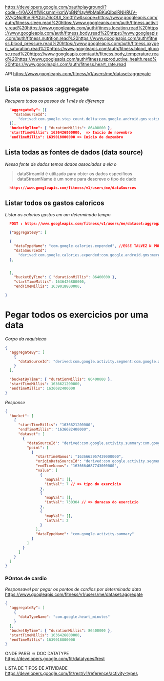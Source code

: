 https://developers.google.com/oauthplayground/?code=4/0AX4XfWjcsmmHxmWpBNf4ayWbMaBKuQlbsiRNHRUV-XVyQNpRhViRPQUsZ6oOUl_Sm0fi1w&scope=https://www.googleapis.com/auth/fitness.sleep.read%20https://www.googleapis.com/auth/fitness.activity.read%20https://www.googleapis.com/auth/fitness.location.read%20https://www.googleapis.com/auth/fitness.body.read%20https://www.googleapis.com/auth/fitness.nutrition.read%20https://www.googleapis.com/auth/fitness.blood_pressure.read%20https://www.googleapis.com/auth/fitness.oxygen_saturation.read%20https://www.googleapis.com/auth/fitness.blood_glucose.read%20https://www.googleapis.com/auth/fitness.body_temperature.read%20https://www.googleapis.com/auth/fitness.reproductive_health.read%20https://www.googleapis.com/auth/fitness.heart_rate.read

API
https://www.googleapis.com/fitness/v1/users/me/dataset:aggregate

## Lista os passos :aggregate

_Recupera todos os passos de 1 mês de diferença_

```json
  "aggregateBy": [{
    "dataSourceId":
      "derived:com.google.step_count.delta:com.google.android.gms:estimated_steps"
  }],
  "bucketByTime": { "durationMillis": 86400000 },
  "startTimeMillis": 1636426800000,  => Inicio de novembro
  "endTimeMillis": 1639018800000 => Inicio de dezembro
```

## Lista todas as fontes de dados (data source)

_Nessa fonte de dados temos dados associados a ela o_

> dataStreamId é utilizado para obter os dados especificos
> dataStreamName é um nome para descreve o tipo de dado

```json
  https://www.googleapis.com/fitness/v1/users/me/dataSources
```

## Listar todos os gastos caloricos

_Listar as calorias gastas em um determinado tempo_

```json
  POST : https://www.googleapis.com/fitness/v1/users/me/dataset:aggregate

  {"aggregateBy": [

  {
    "dataTypeName": "com.google.calories.expended", //ESSE TALVEZ N PRECISE
    "dataSourceId":
      "derived:com.google.calories.expended:com.google.android.gms:merge_calories_expended"
  },


  ],
    "bucketByTime": { "durationMillis": 86400000 },
    "startTimeMillis": 1636426800000,
    "endTimeMillis": 1639018800000,

}

```

# Pegar todos os exercicios por uma data

_Corpo da requisicao_

```json
{
  "aggregateBy": [
    {
      "dataSourceId": "derived:com.google.activity.segment:com.google.android.gms:merge_activity_segments"
    }
  ],

  "bucketByTime": { "durationMillis": 86400000 },
  "startTimeMillis": 1636621200000,
  "endTimeMillis": 1636682400000
}
```

_Response_

```json
{
  "bucket": [
    {
      "startTimeMillis": "1636621200000",
      "endTimeMillis": "1636682400000",
      "dataset": [
        {
          "dataSourceId": "derived:com.google.activity.summary:com.google.android.gms:aggregated",
          "point": [
            {
              "startTimeNanos": "1636663957439000000",
              "originDataSourceId": "derived:com.google.activity.segment:com.google.android.gms:merge_activity_segments",
              "endTimeNanos": "1636664687743000000",
              "value": [
                {
                  "mapVal": [],
                  "intVal": 7 // => tipo do exercicio
                },
                {
                  "mapVal": [],
                  "intVal": 730304 // => duracao do exercicio
                },
                {
                  "mapVal": [],
                  "intVal": 2
                }
              ],
              "dataTypeName": "com.google.activity.summary"
            }
          ]
        }
      ]
    }
  ]
}
```

### POntos de cardio

_Responsavel por pegar os pontos de cardios por determinada data_
https://www.googleapis.com/fitness/v1/users/me/dataset:aggregate

```json
{
  "aggregateBy": [
    {
      "dataTypeName": "com.google.heart_minutes"
    }
  ],
  "bucketByTime": { "durationMillis": 86400000 },
  "startTimeMillis": 1636426800000,
  "endTimeMillis": 1639018800000
}
```

ONDE PAREI => DOC DATATYPE
https://developers.google.com/fit/datatypes#rest

LISTA DE TIPOS DE ATIVIDADE
https://developers.google.com/fit/rest/v1/reference/activity-types

